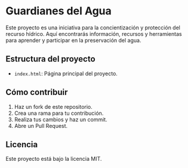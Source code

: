 # Guardianes del Agua

Este proyecto es una iniciativa para la concientización y protección del recurso hídrico. Aquí encontrarás información, recursos y herramientas para aprender y participar en la preservación del agua.

## Estructura del proyecto
- `index.html`: Página principal del proyecto.

## Cómo contribuir
1. Haz un fork de este repositorio.
2. Crea una rama para tu contribución.
3. Realiza tus cambios y haz un commit.
4. Abre un Pull Request.

## Licencia
Este proyecto está bajo la licencia MIT.
